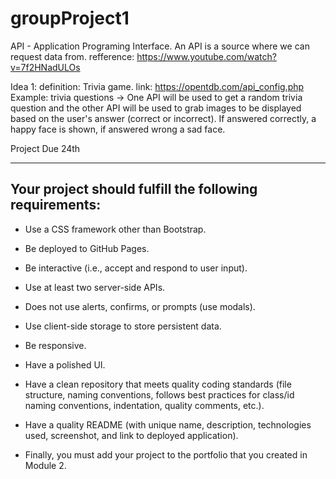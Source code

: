 # groupProject1
API - Application Programing Interface. An API is a source where we can request data from. 
refference: https://www.youtube.com/watch?v=7f2HNadULOs


Idea 1:
definition: Trivia game.
link: https://opentdb.com/api_config.php
    Example: 
    trivia questions -> One API will be used to get a random trivia question and the other API will be used to grab images to be displayed based on the user's answer (correct or incorrect). If answered correctly, a happy face is shown, if answered wrong a sad face.


Project Due 24th


--------------------------------------------------------------------------------------------
## Your project should fulfill the following requirements:

* Use a CSS framework other than Bootstrap.

* Be deployed to GitHub Pages.

* Be interactive (i.e., accept and respond to user input).

* Use at least two server-side APIs.

* Does not use alerts, confirms, or prompts (use modals).

* Use client-side storage to store persistent data.

* Be responsive.

* Have a polished UI.

* Have a clean repository that meets quality coding standards (file structure, naming conventions, follows best practices for class/id naming conventions, indentation, quality comments, etc.).

* Have a quality README (with unique name, description, technologies used, screenshot, and link to deployed application).

* Finally, you must add your project to the portfolio that you created in Module 2.